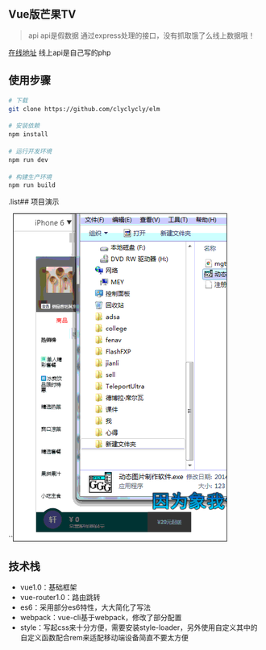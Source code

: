 ## Vue版芒果TV

> api api是假数据 通过express处理的接口，没有抓取饿了么线上数据哦！

[在线地址](http://www.chengluyao.cn/elm) 线上api是自己写的php

## 使用步骤

``` bash
# 下载
git clone https://github.com/clyclycly/elm

# 安装依赖
npm install

# 运行开发环境
npm run dev

# 构建生产环境
npm run build

```
.list## 项目演示

``![](https://github.com/clyclycly/elm/blob/master/elm.gif)

## 技术栈
 + vue1.0：基础框架
 + vue-router1.0：路由跳转
 + es6：采用部分es6特性，大大简化了写法
 + webpack：vue-cli基于webpack，修改了部分配置
 + style：写起css来十分方便，需要安装style-loader，另外使用自定义其中的自定义函数配合rem来适配移动端设备简直不要太方便
